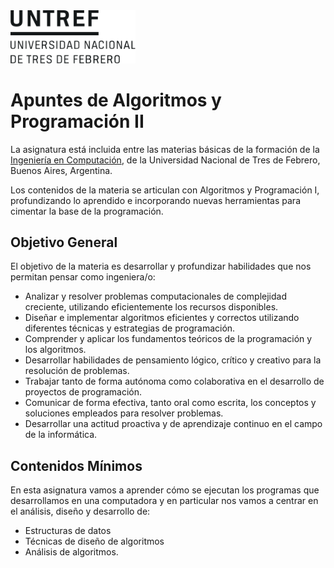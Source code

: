 <img src="./contenidos/assets/images/untref-logo-negro.svg" alt="UNTREF" class="align-center" width="200px">

# Apuntes de Algoritmos y Programación II

La asignatura está incluida entre las materias básicas de la formación de la [Ingeniería en Computación](https://www.untref.edu.ar/carrera/ingenieria-en-computacion), de la Universidad Nacional de Tres de Febrero, Buenos Aires, Argentina.

Los contenidos de la materia se articulan con Algoritmos y Programación I, profundizando lo aprendido e incorporando nuevas herramientas para cimentar la base de la programación. 
## Objetivo General
El objetivo de la materia es desarrollar y profundizar habilidades que nos permitan pensar como ingeniera/o:
- Analizar y resolver problemas computacionales de complejidad creciente, utilizando eficientemente los recursos disponibles.
- Diseñar e implementar algoritmos eficientes y correctos utilizando diferentes técnicas y estrategias de programación.
- Comprender y aplicar los fundamentos teóricos de la programación y los algoritmos.
- Desarrollar habilidades de pensamiento lógico, crítico y creativo para la resolución de problemas.
- Trabajar tanto de forma autónoma como colaborativa en el desarrollo de proyectos de programación.
- Comunicar de forma efectiva, tanto oral como escrita, los conceptos y soluciones empleados para resolver problemas.
- Desarrollar una actitud proactiva y de aprendizaje continuo en el campo de la informática. 

## Contenidos Mínimos
En esta asignatura vamos a aprender cómo se ejecutan los programas que desarrollamos en una computadora y en particular nos vamos a centrar en el análisis, diseño y desarrollo de:
- Estructuras de datos
- Técnicas de diseño de algoritmos
- Análisis de algoritmos.



